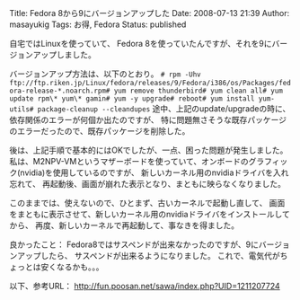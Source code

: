 Title: Fedora 8から9にバージョンアップした
Date: 2008-07-13 21:39
Author: masayukig
Tags: お得, Fedora
Status: published

自宅ではLinuxを使っていて、
Fedora 8を使っていたんですが、それを9にバージョンアップしました。

バージョンアップ方法は、以下のとおり。
`# rpm -Uhv ftp://ftp.riken.jp/Linux/fedora/releases/9/Fedora/i386/os/Packages/fedora-release-*.noarch.rpm# yum remove thunderbird# yum clean all# yum update rpm\* yum\* gamin# yum -y upgrade# reboot# yum install yum-utils# package-cleanup --cleandupes`
途中、上記のupdate/upgradeの時に、依存関係のエラーが何個か出たのですが、
特に問題無さそうな既存パッケージのエラーだったので、既存パッケージを削除した。

後は、上記手順で基本的にはOKでしたが、一点、困った問題が発生しました。
私は、M2NPV-VMというマザーボードを使っていて、オンボードのグラフィック(nvidia)を使用しているのですが、
新しいカーネル用のnvidiaドライバを入れ忘れて、
再起動後、画面が崩れた表示となり、まともに映らなくなりました。

このままでは、使えないので、ひとまず、古いカーネルで起動し直して、
画面をまともに表示させて、新しいカーネル用のnvidiaドライバをインストールしてから、
再度、新しいカーネルで再起動して、事なきを得ました。

良かったこと：
Fedora8ではサスペンドが出来なかったのですが、9にバージョンアップしたら、
サスペンドが出来るようになりました。
これで、電気代がちょっとは安くなるかも。。。

以下、参考URL：
<http://fun.poosan.net/sawa/index.php?UID=1211207724>
